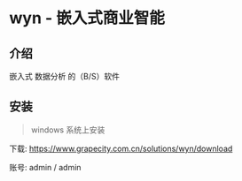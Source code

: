 # wyn - 嵌入式商业智能

## 介绍

嵌入式 数据分析 的（B/S）软件

## 安装

> windows 系统上安装

下载: https://www.grapecity.com.cn/solutions/wyn/download

账号: admin / admin

